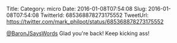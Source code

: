 Title: 
Category: micro
Date: 2016-01-08T07:54:08
Slug: 2016-01-08T07:54:08
TwitterId: 685368878273175552
TweetUrl: https://twitter.com/mark_philpot/status/685368878273175552

[@BaronJSaysWords](https://twitter.com/BaronJSaysWords) Glad you're back! Keep kicking ass!